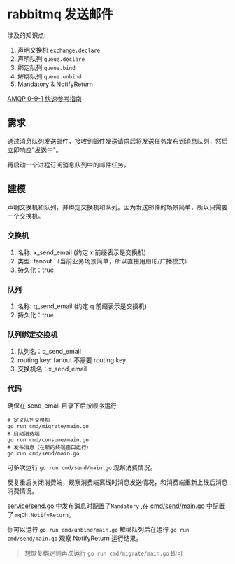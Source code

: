 # rabbitmq 发送邮件

涉及的知识点:
1. 声明交换机 `exchange.declare`
2. 声明队列 `queue.declare`
3. 绑定队列 `queue.bind`
4. 解绑队列 `queue.unbind`
5. Mandatory & NotifyReturn

[AMQP 0-9-1 快速参考指南](http://rabbitmq.mr-ping.com/AMQP/amqp-0-9-1-quickref.html)
 

## 需求

通过消息队列发送邮件，接收到邮件发送请求后将发送任务发布到消息队列，然后立即响应"发送中"。

再启动一个进程订阅消息队列中的邮件任务。

## 建模

声明交换机和队列，并绑定交换机和队列。因为发送邮件的场景简单，所以只需要一个交换机。

### 交换机

1. 名称: x_send_email (约定 x 前缀表示是交换机)
2. 类型: fanout （当前业务场景简单，所以直接用扇形/广播模式）
3. 持久化：true

### 队列

1. 名称: q_send_email (约定 q 前缀表示是交换机)
3. 持久化：true

### 队列绑定交换机

1. 队列名：q_send_email
2. routing key: fanout 不需要 routing key
3. 交换机名：x_send_email


### 代码

确保在 send_email 目录下后按顺序运行

```shell
# 定义队列交换机
go run cmd/migrate/main.go
# 启动消费端
go run cmd/consume/main.go
# 发布消息（在新的终端窗口运行）
go run cmd/send/main.go
```

可多次运行 `go run cmd/send/main.go` 观察消费情况。

反复重启关闭消费端，观察消费端离线时消息发送情况，和消费端重新上线后消息消费情况。

[service/send.go](service/send.go) 中发布消息时配置了`Mandatory` ,在 [cmd/send/main.go](cmd/send/main.go) 中配置了  `mqCh.NotifyReturn`。

你可以运行 `go run cmd/unbind/main.go` 解绑队列后在运行 `go run cmd/send/main.go` 观察 NotifyReturn 运行结果。

> 想恢复绑定则再次运行 `go run cmd/migrate/main.go` 即可

